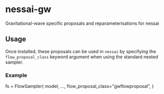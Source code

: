 # nessai-gw

Gravitational-wave specific proposals and reparameterisations for nessai

## Usage

Once installed, these proposals can be used in `nessai` by specifying the
`flow_proposal_class` keyword argument when using the standard nested sampler.

### Example

fs = FlowSampler(
    model,
    ...,
    flow_proposal_class="gwflowproposal",
)
